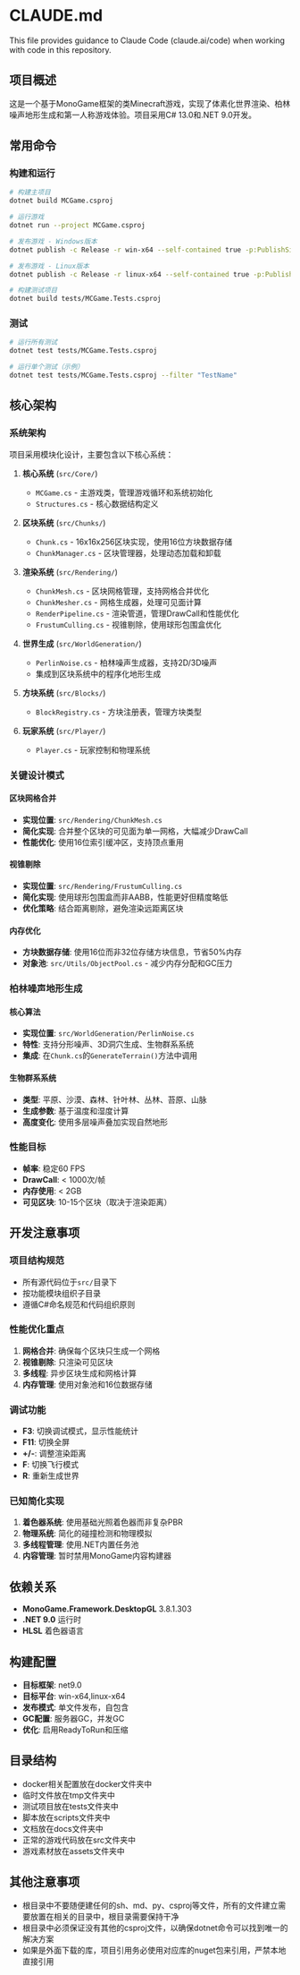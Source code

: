 # CLAUDE.md

This file provides guidance to Claude Code (claude.ai/code) when working with code in this repository.

## 项目概述

这是一个基于MonoGame框架的类Minecraft游戏，实现了体素化世界渲染、柏林噪声地形生成和第一人称游戏体验。项目采用C# 13.0和.NET 9.0开发。

## 常用命令

### 构建和运行
```bash
# 构建主项目
dotnet build MCGame.csproj

# 运行游戏
dotnet run --project MCGame.csproj

# 发布游戏 - Windows版本
dotnet publish -c Release -r win-x64 --self-contained true -p:PublishSingleFile=true

# 发布游戏 - Linux版本
dotnet publish -c Release -r linux-x64 --self-contained true -p:PublishSingleFile=true

# 构建测试项目
dotnet build tests/MCGame.Tests.csproj
```

### 测试
```bash
# 运行所有测试
dotnet test tests/MCGame.Tests.csproj

# 运行单个测试（示例）
dotnet test tests/MCGame.Tests.csproj --filter "TestName"
```

## 核心架构

### 系统架构
项目采用模块化设计，主要包含以下核心系统：

1. **核心系统** (`src/Core/`)
   - `MCGame.cs` - 主游戏类，管理游戏循环和系统初始化
   - `Structures.cs` - 核心数据结构定义

2. **区块系统** (`src/Chunks/`)
   - `Chunk.cs` - 16x16x256区块实现，使用16位方块数据存储
   - `ChunkManager.cs` - 区块管理器，处理动态加载和卸载

3. **渲染系统** (`src/Rendering/`)
   - `ChunkMesh.cs` - 区块网格管理，支持网格合并优化
   - `ChunkMesher.cs` - 网格生成器，处理可见面计算
   - `RenderPipeline.cs` - 渲染管道，管理DrawCall和性能优化
   - `FrustumCulling.cs` - 视锥剔除，使用球形包围盒优化

4. **世界生成** (`src/WorldGeneration/`)
   - `PerlinNoise.cs` - 柏林噪声生成器，支持2D/3D噪声
   - 集成到区块系统中的程序化地形生成

5. **方块系统** (`src/Blocks/`)
   - `BlockRegistry.cs` - 方块注册表，管理方块类型

6. **玩家系统** (`src/Player/`)
   - `Player.cs` - 玩家控制和物理系统

### 关键设计模式

#### 区块网格合并
- **实现位置**: `src/Rendering/ChunkMesh.cs`
- **简化实现**: 合并整个区块的可见面为单一网格，大幅减少DrawCall
- **性能优化**: 使用16位索引缓冲区，支持顶点重用

#### 视锥剔除
- **实现位置**: `src/Rendering/FrustumCulling.cs`
- **简化实现**: 使用球形包围盒而非AABB，性能更好但精度略低
- **优化策略**: 结合距离剔除，避免渲染远距离区块

#### 内存优化
- **方块数据存储**: 使用16位而非32位存储方块信息，节省50%内存
- **对象池**: `src/Utils/ObjectPool.cs` - 减少内存分配和GC压力

### 柏林噪声地形生成

#### 核心算法
- **实现位置**: `src/WorldGeneration/PerlinNoise.cs`
- **特性**: 支持分形噪声、3D洞穴生成、生物群系系统
- **集成**: 在`Chunk.cs`的`GenerateTerrain()`方法中调用

#### 生物群系系统
- **类型**: 平原、沙漠、森林、针叶林、丛林、苔原、山脉
- **生成参数**: 基于温度和湿度计算
- **高度变化**: 使用多层噪声叠加实现自然地形

### 性能目标
- **帧率**: 稳定60 FPS
- **DrawCall**: < 1000次/帧
- **内存使用**: < 2GB
- **可见区块**: 10-15个区块（取决于渲染距离）

## 开发注意事项

### 项目结构规范
- 所有源代码位于`src/`目录下
- 按功能模块组织子目录
- 遵循C#命名规范和代码组织原则

### 性能优化重点
1. **网格合并**: 确保每个区块只生成一个网格
2. **视锥剔除**: 只渲染可见区块
3. **多线程**: 异步区块生成和网格计算
4. **内存管理**: 使用对象池和16位数据存储

### 调试功能
- **F3**: 切换调试模式，显示性能统计
- **F11**: 切换全屏
- **+/-**: 调整渲染距离
- **F**: 切换飞行模式
- **R**: 重新生成世界

### 已知简化实现
1. **着色器系统**: 使用基础光照着色器而非复杂PBR
2. **物理系统**: 简化的碰撞检测和物理模拟
3. **多线程管理**: 使用.NET内置任务池
4. **内容管理**: 暂时禁用MonoGame内容构建器

## 依赖关系
- **MonoGame.Framework.DesktopGL** 3.8.1.303
- **.NET 9.0** 运行时
- **HLSL** 着色器语言

## 构建配置
- **目标框架**: net9.0
- **目标平台**: win-x64,linux-x64
- **发布模式**: 单文件发布，自包含
- **GC配置**: 服务器GC，并发GC
- **优化**: 启用ReadyToRun和压缩

## 目录结构
- docker相关配置放在docker文件夹中
- 临时文件放在tmp文件夹中
- 测试项目放在tests文件夹中
- 脚本放在scripts文件夹中
- 文档放在docs文件夹中
- 正常的游戏代码放在src文件夹中
- 游戏素材放在assets文件夹中

## 其他注意事项
- 根目录中不要随便建任何的sh、md、py、csproj等文件，所有的文件建立需要放置在相关的目录中，根目录需要保持干净
- 根目录中必须保证没有其他的csproj文件，以确保dotnet命令可以找到唯一的解决方案
- 如果是外面下载的库，项目引用务必使用对应库的nuget包来引用，严禁本地直接引用
